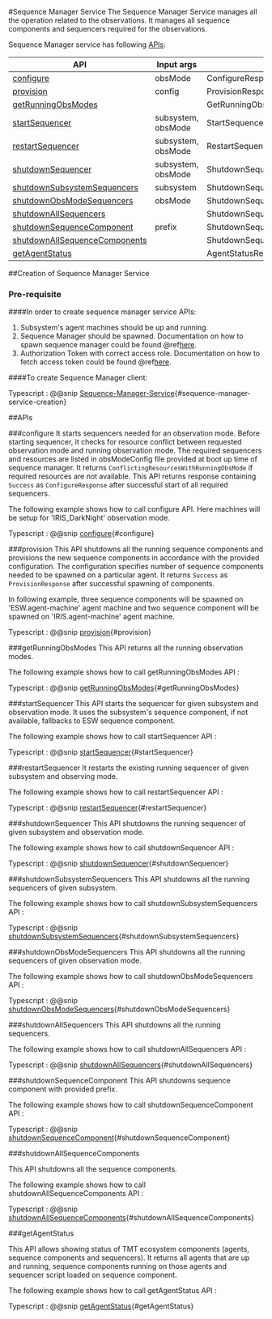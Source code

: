 #Sequence Manager Service
The Sequence Manager Service manages all the operation related to the observations.
It manages all sequence components and sequencers required for the observations.


Sequence Manager service has following [APIs](#apis):

|        API                                                      |      Input args    |   Returns                         |
| --------------------------------------------------------------- | ------------------ | --------------------------------  |
| [configure](#configure)                                         | obsMode            | ConfigureResponse                 |
| [provision](#provision)                                         | config             | ProvisionResponse                 |
| [getRunningObsModes](#getrunningobsmodes)                       |                    | GetRunningObsModesResponse        |
| [startSequencer](#startsequencer)                               | subsystem, obsMode | StartSequencerResponse            |
| [restartSequencer](#restartsequencer)                           | subsystem, obsMode | RestartSequencerResponse          |
| [shutdownSequencer](#shutdownsequencer)                         | subsystem, obsMode | ShutdownSequencersResponse        |
| [shutdownSubsystemSequencers](#shutdownsubsystemsequencers)     | subsystem          | ShutdownSequencersResponse        |
| [shutdownObsModeSequencers](#shutdownobsmodesequencers)         | obsMode            | ShutdownSequencersResponse        |
| [shutdownAllSequencers](#shutdownallsequencers)                 |                    | ShutdownSequencersResponse        |
| [shutdownSequenceComponent](#shutdownsequencecomponent)         | prefix             | ShutdownSequenceComponentResponse |
| [shutdownAllSequenceComponents](#shutdownallsequencecomponents) |                    | ShutdownSequenceComponentResponse |
| [getAgentStatus](#getagentstatus)                               |                    | AgentStatusResponse               |


##Creation of Sequence Manager Service

### Pre-requisite

####In order to create sequence manager service APIs:
1. Subsystem's agent machines should be up and running.
2. Sequence Manager should be spawned. Documentation on how to spawn sequence manager could be found @ref[here](../../services/agent/agent-service.md#spawnsequencemanager).
3. Authorization Token with correct access role.
 Documentation on how to fetch access token could be found @ref[here](../../aas/csw-aas-js.md).

####To create Sequence Manager client:

Typescript
: @@snip [Sequence-Manager-Service](../../../../../example/src/documentation/sequence-manager/SequenceManagerServiceExamples.ts){#sequence-manager-service-creation}

##APIs

###configure
 It starts sequencers needed for an observation mode. Before starting sequencer, it checks for resource
 conflict between requested observation mode and running observation mode. The required sequencers and
 resources are listed in obsModeConfig file provided at boot up time of sequence manager. It returns
 `ConflictingResourcesWithRunningObsMode` if required resources are not available. This API returns response
 containing `Success` as `ConfigureResponse` after successful start of all required sequencers.

The following example shows how to call configure API. Here machines will be setup for 'IRIS_DarkNight' observation mode.

Typescript
: @@snip [configure](../../../../../example/src/documentation/sequence-manager/SequenceManagerServiceExamples.ts){#configure}


###provision
 This API shutdowns all the running sequence components and provisions the new sequence components in
 accordance with the provided configuration. The configuration specifies number of sequence components
 needed to be spawned on a particular agent. It returns `Success` as `ProvisionResponse` after successful
 spawning of components.

 In following example, three sequence components will be spawned on 'ESW.agent-machine' agent machine and two sequence
 component will be spawned on 'IRIS.agent-machine' agent machine.

Typescript
: @@snip [provision](../../../../../example/src/documentation/sequence-manager/SequenceManagerServiceExamples.ts){#provision}


###getRunningObsModes
 This API returns all the running observation modes.

 The following example shows how to call getRunningObsModes API :

Typescript
: @@snip [getRunningObsModes](../../../../../example/src/documentation/sequence-manager/SequenceManagerServiceExamples.ts){#getRunningObsModes}



###startSequencer
 This API starts the sequencer for given subsystem and observation mode.
 It uses the subsystem's sequence component, if not available, fallbacks to ESW sequence component.


 The following example shows how to call startSequencer API :

Typescript
: @@snip [startSequencer](../../../../../example/src/documentation/sequence-manager/SequenceManagerServiceExamples.ts){#startSequencer}


###restartSequencer
It restarts the existing running sequencer of given subsystem and observing mode.

The following example shows how to call restartSequencer API :

Typescript
: @@snip [restartSequencer](../../../../../example/src/documentation/sequence-manager/SequenceManagerServiceExamples.ts){#restartSequencer}


###shutdownSequencer
This API shutdowns the running sequencer of given subsystem and observation mode.

The following example shows how to call shutdownSequencer API :

Typescript
: @@snip [shutdownSequencer](../../../../../example/src/documentation/sequence-manager/SequenceManagerServiceExamples.ts){#shutdownSequencer}


###shutdownSubsystemSequencers
This API shutdowns all the running sequencers of given subsystem.

The following example shows how to call shutdownSubsystemSequencers API :

Typescript
: @@snip [shutdownSubsystemSequencers](../../../../../example/src/documentation/sequence-manager/SequenceManagerServiceExamples.ts){#shutdownSubsystemSequencers}


###shutdownObsModeSequencers
This API shutdowns all the running sequencers of given observation mode.


The following example shows how to call shutdownObsModeSequencers API :

Typescript
: @@snip [shutdownObsModeSequencers](../../../../../example/src/documentation/sequence-manager/SequenceManagerServiceExamples.ts){#shutdownObsModeSequencers}


###shutdownAllSequencers
This API shutdowns all the running sequencers.


The following example shows how to call shutdownAllSequencers API :

Typescript
: @@snip [shutdownAllSequencers](../../../../../example/src/documentation/sequence-manager/SequenceManagerServiceExamples.ts){#shutdownAllSequencers}


###shutdownSequenceComponent
This API shutdowns sequence component with provided prefix.

The following example shows how to call shutdownSequenceComponent API :

Typescript
: @@snip [shutdownSequenceComponent](../../../../../example/src/documentation/sequence-manager/SequenceManagerServiceExamples.ts){#shutdownSequenceComponent}


###shutdownAllSequenceComponents

This API shutdowns all the sequence components.

The following example shows how to call shutdownAllSequenceComponents API :

Typescript
: @@snip [shutdownAllSequenceComponents](../../../../../example/src/documentation/sequence-manager/SequenceManagerServiceExamples.ts){#shutdownAllSequenceComponents}


###getAgentStatus

 This API allows showing status of TMT ecosystem components (agents, sequence components and sequencers).
 It returns all agents that are up and running, sequence components running on those agents and sequencer script loaded on sequence component.

 The following example shows how to call getAgentStatus API :

Typescript
: @@snip [getAgentStatus](../../../../../example/src/documentation/sequence-manager/SequenceManagerServiceExamples.ts){#getAgentStatus}

